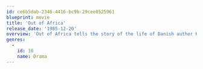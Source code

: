 ```yaml
---
id: ce6b5dab-2346-4416-bc9b-29cee8525961
blueprint: movie
title: 'Out of Africa'
release_date: '1985-12-20'
overview: 'Out of Africa tells the story of the life of Danish author Karen Blixen, who at the beginning of the 20th century moved to Africa to build a new life for herself. The film is based on the autobiographical novel by Karen Blixen from 1937.'
genres:
  -
    id: 18
    name: Drama
---
```

